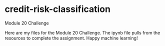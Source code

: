 # credit-risk-classification
Module 20 Challenge

Here are my files for the Module 20 Challenge. The ipynb file pulls from the resources to complete the assignment. Happy machine learning!
